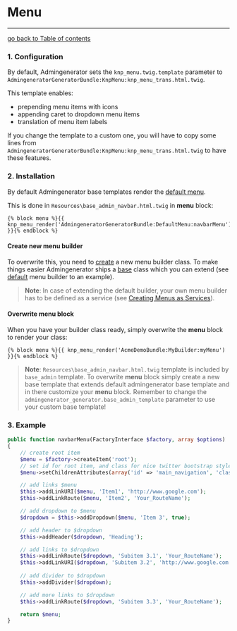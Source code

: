 # Menu
---------------------------------------

[go back to Table of contents][back-to-index]

[back-to-index]: https://github.com/symfony2admingenerator/AdmingeneratorGeneratorBundle/blob/master/Resources/doc/documentation.md#7-cookbook

### 1. Configuration

By default, Admingenerator sets the `knp_menu.twig.template` parameter to
`AdmingeneratorGeneratorBundle:KnpMenu:knp_menu_trans.html.twig`.

This template enables:

* prepending menu items with icons
* appending caret to dropdown menu items
* translation of menu item labels

If you change the template to a custom one, you will have to copy some lines
from `AdmingeneratorGeneratorBundle:KnpMenu:knp_menu_trans.html.twig` to have 
these features.

### 2. Installation

By default Admingenerator base templates render the [default menu][default-builder].

This is done in `Resources\base_admin_navbar.html.twig` in **menu** block:

```html+django
{% block menu %}{{ knp_menu_render('AdmingeneratorGeneratorBundle:DefaultMenu:navbarMenu') }}{% endblock %}
```

#### Create new menu builder

To overwrite this, you need to [create][create-builder] a new menu builder class. 
To make things easier Admingenerator ships a [base][extend-builder] class which 
you can extend (see [default][default-builder] menu builder to an example).

> **Note**: In case of extending the default builder, your own menu builder has to be defined as a service (see 
[Creating Menus as Services][create-service-builder]).

[create-builder]: https://github.com/KnpLabs/KnpMenuBundle/blob/master/Resources/doc/index.md#method-a-the-easy-way-yay
[create-service-builder]: https://github.com/KnpLabs/KnpMenuBundle/blob/master/Resources/doc/menu_service.md
[extend-builder]: https://github.com/symfony2admingenerator/AdmingeneratorGeneratorBundle/blob/master/Menu/AdmingeneratorMenuBuilder.php
[default-builder]: https://github.com/symfony2admingenerator/AdmingeneratorGeneratorBundle/blob/master/Menu/DefaultMenuBuilder.php

#### Overwrite menu block

When you have your builder class ready, simply overwrite the **menu** block to render your class:

```html+django
{% block menu %}{{ knp_menu_render('AcmeDemoBundle:MyBuilder:myMenu') }}{% endblock %}
```

> **Note**: `Resources\base_admin_navbar.html.twig` template is included by `base_admin` 
template. To overwrite **menu** block simply create a new base template that extends 
default admingenerator base template and in there customize your **menu** block.
Remember to change the `admingenerator_generator.base_admin_template` parameter to use
your custom base template!

### 3. Example

```php
public function navbarMenu(FactoryInterface $factory, array $options)
{
    // create root item
    $menu = $factory->createItem('root');
    // set id for root item, and class for nice twitter bootstrap style
    $menu->setChildrenAttributes(array('id' => 'main_navigation', 'class' => 'nav'));

    // add links $menu
    $this->addLinkURI($menu, 'Item1', 'http://www.google.com');
    $this->addLinkRoute($menu, 'Item2', 'Your_RouteName');

    // add dropdown to $menu
    $dropdown = $this->addDropdown($menu, 'Item 3', true);

    // add header to $dropdown
    $this->addHeader($dropdown, 'Heading');

    // add links to $dropdown
    $this->addLinkRoute($dropdown, 'Subitem 3.1', 'Your_RouteName');
    $this->addLinkURI($dropdown, 'Subitem 3.2', 'http://www.google.com');
    
    // add divider to $dropdown
    $this->addDivider($dropdown);

    // add more links to $dropdown
    $this->addLinkRoute($dropdown, 'Subitem 3.3', 'Your_RouteName');

    return $menu;
}
```
